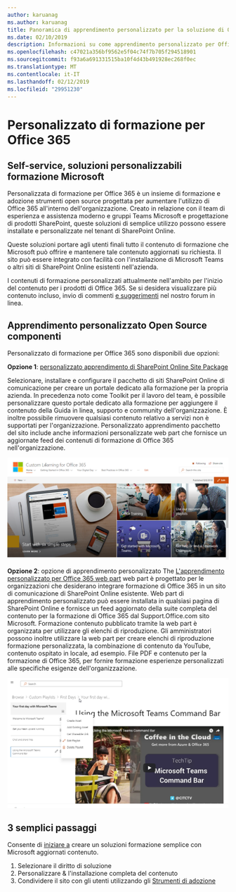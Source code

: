 ```yaml
---
author: karuanag
ms.author: karuanag
title: Panoramica di apprendimento personalizzato per la soluzione di Office 365 Open Source
ms.date: 02/10/2019
description: Informazioni su come apprendimento personalizzato per Office 365 grado di accelerare l'adozione di Office 365 all'interno dell'organizzazione e utilizzo. Le soluzioni includono una web part SharePoint Online personalizzata e un moderna SharePoint Online communications formazione sito facilmente il provisioning al tenant di Office 365.
ms.openlocfilehash: c47021a356bf9562e5f04c74f7b705f294518901
ms.sourcegitcommit: f93a6a691331515ba10f4d43b491928ec268f0ec
ms.translationtype: MT
ms.contentlocale: it-IT
ms.lasthandoff: 02/12/2019
ms.locfileid: "29951230"
---
```

# <a name="custom-learning-for-office-365"></a>Personalizzato di formazione per Office 365

## <a name="self-service-customizable-training-solutions-from-microsoft"></a>Self-service, soluzioni personalizzabili formazione Microsoft

Personalizzata di formazione per Office 365 è un insieme di formazione e adozione strumenti open source progettata per aumentare l'utilizzo di Office 365 all'interno dell'organizzazione. Creato in relazione con il team di esperienza e assistenza moderno e gruppi Teams Microsoft e progettazione di prodotti SharePoint, queste soluzioni di semplice utilizzo possono essere installate e personalizzate nel tenant di SharePoint Online. 

Queste soluzioni portare agli utenti finali tutto il contenuto di formazione che Microsoft può offrire e mantenere tale contenuto aggiornati su richiesta.  Il sito può essere integrato con facilità con l'installazione di Microsoft Teams o altri siti di SharePoint Online esistenti nell'azienda.

I contenuti di formazione personalizzati attualmente nell'ambito per l'inizio del contenuto per i prodotti di Office 365.  Se si desidera visualizzare più contenuto incluso, invio di commenti [e suggerimenti](feedback.md) nel nostro forum in linea.  

## <a name="custom-learning-open-source-components"></a>Apprendimento personalizzato Open Source componenti

Personalizzato di formazione per Office 365 sono disponibili due opzioni: 

**Opzione 1**: [personalizzato apprendimento di SharePoint Online Site Package](installsitepackage.md)

Selezionare, installare e configurare il pacchetto di siti SharePoint Online di comunicazione per creare un portale dedicato alla formazione per la propria azienda. In precedenza noto come Toolkit per il lavoro del team, è possibile personalizzare questo portale dedicato alla formazione per aggiungere il contenuto della Guida in linea, supporto e community dell'organizzazione. È inoltre possibile rimuovere qualsiasi contenuto relativo a servizi non è supportati per l'organizzazione. Personalizzato apprendimento pacchetto del sito include anche informazioni personalizzate web part che fornisce un aggiornate feed dei contenuti di formazione di Office 365 nell'organizzazione. 

![Formazione per Office 365 esperienza di sito personalizzate](media/clo365homepage.png)

**Opzione 2**: opzione di apprendimento personalizzato The [L'apprendimento personalizzato per Office 365 web part](installwebpart.md) web part è progettato per le organizzazioni che desiderano integrare formazione di Office 365 in un sito di comunicazione di SharePoint Online esistente. Web part di apprendimento personalizzato può essere installata in qualsiasi pagina di SharePoint Online e fornisce un feed aggiornato della suite completa del contenuto per la formazione di Office 365 dal Support.Office.com sito Microsoft. Formazione contenuto pubblicato tramite la web part è organizzata per utilizzare gli elenchi di riproduzione. Gli amministratori possono inoltre utilizzare la web part per creare elenchi di riproduzione formazione personalizzata, la combinazione di contenuto da YouTube, contenuto ospitato in locale, ad esempio. File PDF e contenuto per la formazione di Office 365, per fornire formazione esperienze personalizzati alle specifiche esigenze dell'organizzazione.

![Formazione per Office 365 webpart personalizzato](media/clo365customplaylist.png)

## <a name="3-easy-steps"></a>3 semplici passaggi

Consente di [iniziare a](prereqs.md) creare un soluzioni formazione semplice con Microsoft aggiornati contenuto.

1. Selezionare il diritto di soluzione
2. Personalizzare & l'installazione completa del contenuto
3. Condividere il sito con gli utenti utilizzando gli [Strumenti di adozione](driveadoption.md)
